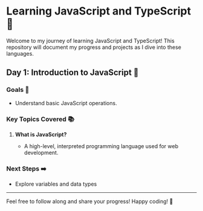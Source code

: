 # Learning JavaScript and TypeScript 🚀

Welcome to my journey of learning JavaScript and TypeScript! This repository will document my progress and projects as I dive into these languages.

## Day 1: Introduction to JavaScript 🌟

### Goals 🎯

- Understand basic JavaScript operations.

### Key Topics Covered 📚

1. **What is JavaScript?**

   - A high-level, interpreted programming language used for web development.

### Next Steps ➡️

- Explore variables and data types

---

Feel free to follow along and share your progress! Happy coding! 🎉
